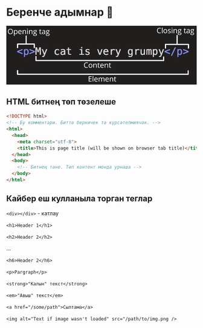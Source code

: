 Беренче адымнар :baby:
======================

![Anatomy of an HTML element](/images/img-1.png)


HTML битнең төп төзелеше
------------------------

```html
<!DOCTYPE html>
<!-- Бу комментари. Биттә берничек тә күрсәтелмиячәк. -->
<html>
  <head>
    <meta charset="utf-8">
    <title>This is page title (will be shown on browser tab title)</title>
  </head>
  <body>
    <!-- Битнең тәне. Төп контент монда урнаша -->
  </body>
</html>
```

Кайбер еш кулланыла торган теглар
---------------------------------

`<div></div>` - катлау

`<h1>Header 1</h1>`

`<h2>Header 2</h2>`

...

`<h6>Header 2</h6>`

`<p>Pargraph</p>`

`<strong>"Калын" текст</strong>`

`<em>"Авыш" текст</em>`

`<a href="/some/path">Сылтама</a>`

`<img alt="Text if image wasn't loaded" src="/path/to/img.png />`